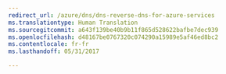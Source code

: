 ```yaml
---
redirect_url: /azure/dns/dns-reverse-dns-for-azure-services
ms.translationtype: Human Translation
ms.sourcegitcommit: a643f139be40b9b11f865d528622bafbe7dec939
ms.openlocfilehash: d48167be0767320c074290a15989e5af46ed8bc2
ms.contentlocale: fr-fr
ms.lasthandoff: 05/31/2017

---
```


